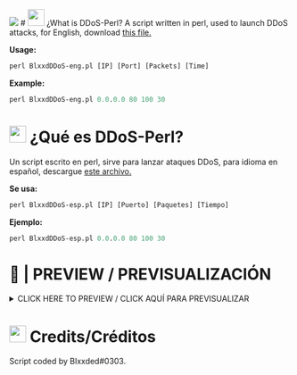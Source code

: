 <img src="https://repository-images.githubusercontent.com/395816117/428005a0-0c39-4b6b-9492-5034313ca1be">
# <img src="https://emojipedia-us.s3.dualstack.us-west-1.amazonaws.com/thumbs/120/twitter/282/flag-united-states_1f1fa-1f1f8.png" height="30px" width="30px"> ¿What is DDoS-Perl?
A script written in perl, used to launch DDoS attacks, for English, download <a href="https://raw.githubusercontent.com/zBlxxded/DDoS-Perl/main/BlxxdDDoS-eng.pl">this file.</a>

__Usage:__
```perl
perl BlxxdDDoS-eng.pl [IP] [Port] [Packets] [Time]
```
__Example:__
```perl
perl BlxxdDDoS-eng.pl 0.0.0.0 80 100 30
```

# <img src="https://emojipedia-us.s3.dualstack.us-west-1.amazonaws.com/thumbs/120/twitter/282/flag-spain_1f1ea-1f1f8.png" height="30px" width="30px"> ¿Qué es DDoS-Perl?
Un script escrito en perl, sirve para lanzar ataques DDoS, para idioma en español, descargue <a href="https://raw.githubusercontent.com/zBlxxded/DDoS-Perl/main/BlxxdDDoS-esp.pl">este archivo.</a>

__Se usa:__
```perl
perl BlxxdDDoS-esp.pl [IP] [Puerto] [Paquetes] [Tiempo]
```
__Ejemplo:__
```perl
perl BlxxdDDoS-esp.pl 0.0.0.0 80 100 30
```

# 👀 | PREVIEW / PREVISUALIZACIÓN
<details><summary>CLICK HERE TO PREVIEW / CLICK AQUÍ PARA PREVISUALIZAR</summary><img src="https://github.com/zBlxxded/DDoS-Perl/blob/main/preview.png"></details>

# <img src="https://emojipedia-us.s3.dualstack.us-west-1.amazonaws.com/thumbs/120/twitter/282/drop-of-blood_1fa78.png" height="30px" width="30px"> Credits/Créditos

Script coded by Blxxded#0303.
